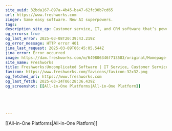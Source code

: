 ```yaml
---
site_uuid: 32bda167-897a-4b45-ba47-62fc30b7cd65
url: https://www.freshworks.com
zinger: Same easy software. New AI superpowers.
tags: 
description_site_cp: Customer service, IT, and CRM software that’s powerful yet easy to use. Now supercharged with generative AI.
og_errors: true
og_last_error: 2025-03-08T20:39:43.219Z
og_error_message: HTTP error 401
jina_last_request: 2025-03-09T06:45:05.544Z
jina_error: Error occurred
image: https://dam.freshworks.com/m/649806346f713583/original/Homepage-og-image.webp
site_name: Freshworks
title: Freshworks:Uncomplicated Software | IT Service, Customer Service
favicon: https://www.freshworks.com/favicons/favicon-32x32.png
og_fetched_url: https://www.freshworks.com
og_last_fetch: 2025-03-24T06:28:36.439Z
og_screenshot: [[All-in-One Platforms|All-in-One Platform]]





---
```

[[All-in-One Platforms|All-in-One Platform]]




